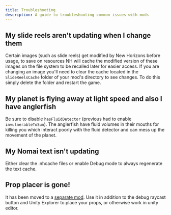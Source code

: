 ```yaml
---
title: Troubleshooting
description: A guide to troubleshooting common issues with mods
---
```


## My slide reels aren't updating when I change them

Certain images (such as slide reels) get modified by New Horizons before usage, to save on resources NH will cache
the modified version of these images on the file system to be recalled later for easier access. If you are changing
an image you'll need to clear the cache located in the `SlideReelsCache` folder of your mod's directory to see changes. To do this simply delete the folder and restart the game.

## My planet is flying away at light speed and also I have anglerfish

Be sure to disable `hasFluidDetector` (previous had to enable `invulnerableToSun`). The anglerfish have fluid volumes in their mouths for killing you
which interact poorly with the fluid detector and can mess up the movement of the planet.

## My Nomai text isn't updating

Either clear the .nhcache files or enable Debug mode to always regenerate the text cache.

## Prop placer is gone!
It has been moved to a [separate mod](https://outerwildsmods.com/mods/propplacer/).
Use it in addition to the debug raycast button and Unity Explorer to place your props, or otherwise work in unity editor.
